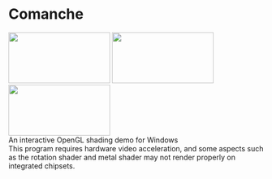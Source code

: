 Comanche
========
<a href="http://andrewpinion.net/img/cm1big.jpg"><img src="http://andrewpinion.net/img/cm1big.jpg" width=200 height=100></a>
<a href="http://andrewpinion.net/img/cm2big.jpg"><img src="http://andrewpinion.net/img/cm2big.jpg" width=200 height=100></a>
<a href="http://andrewpinion.net/img/cm3big.jpg"><img src="http://andrewpinion.net/img/cm3big.jpg" width=200 height=100></a>
<br>An interactive OpenGL shading demo for Windows<br>
This program requires hardware video acceleration, and some aspects such as the rotation shader and metal shader may not render properly on integrated chipsets.
